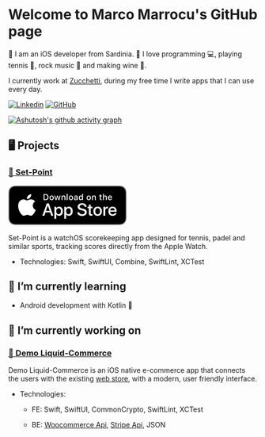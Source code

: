 # Welcome to Marco Marrocu's GitHub page

📱 I am an iOS developer from Sardinia. 🌊
 I love programming 💻, playing tennis 🎾, rock music 🎸 and making wine 🍇.

 I currently work at [Zucchetti](https://www.zucchetti.it), during my free time I write apps that I can use every day.

[![Linkedin](https://img.shields.io/badge/-Marco_Marrocu-blue?style=flat-square&logo=Linkedin&logoColor=white&link=https://www.linkedin.com/in/marrocumarco/)](https://www.linkedin.com/in/marrocumarco/)
[![GitHub](https://img.shields.io/github/followers/marrocumarco?label=follow&style=social)](https://github.com/marrocumarco)

[![Ashutosh's github activity graph](https://github-readme-activity-graph.vercel.app/graph?username=marrocumarco&theme=github-compact)](https://github.com/ashutosh00710/github-readme-activity-graph)

## 🖥️ Projects

### [🎾 Set-Point](https://github.com/marrocumarco/Set-Point/)

[![App Store](./assets/images/app_store_logo.svg)](https://apps.apple.com/app/set-point/id6505079778)

Set-Point is a watchOS scorekeeping app designed for tennis, padel and similar sports, tracking scores directly from the Apple Watch.

- Technologies: Swift, SwiftUI, Combine, SwiftLint, XCTest

## 🌱 I’m currently learning

- Android development with Kotlin 🤖

## 🔭 I’m currently working on

### [🍷 Demo Liquid-Commerce](https://github.com/marrocumarco/Demo-Liquid-Commerce)

Demo Liquid-Commerce is an iOS native e-commerce app that connects the users with the existing [web store](https://www.demoliquid.it), with a modern, user friendly interface.

- Technologies:

  - FE: Swift, SwiftUI, CommonCrypto, SwiftLint, XCTest
  
  - BE: [Woocommerce Api](https://woocommerce.github.io/woocommerce-rest-api-docs/#), [Stripe Api](https://github.com/stripe/stripe-ios), JSON
  
<!--
**marrocumarco/marrocumarco** is a ✨ _special_ ✨ repository because its `README.md` (this file) appears on your GitHub profile.

Here are some ideas to get you started:

- 🔭 I’m currently working on ...
- 🌱 I’m currently learning ...
- 👯 I’m looking to collaborate on ...
- 🤔 I’m looking for help with ...
- 💬 Ask me about ...
- 📫 How to reach me: ...
- 😄 Pronouns: ...
- ⚡ Fun fact: ...
-->
